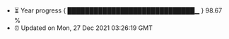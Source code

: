 - ⏳ Year progress { █████████████████████████████▁ } 98.67 %
- ⏰ Updated on Mon, 27 Dec 2021 03:26:19 GMT

